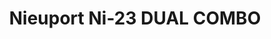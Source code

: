 ---
title: "Nieuport Ni-23  DUAL COMBO"
price: 1900 
desc: "PROFIPACK, Nieuport Ni-23  DUAL COMBO, razmera: 1/72"
img_path: "/assets/img/7073.jpg"
brand: EDUARD
available: false
special_offer: false
new: false
soon: false
cat: "Plasticne-Makete"
subcat: "PM-EDUARD"
subsubcat: ""
sifra: "7073"
---